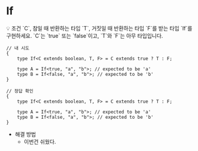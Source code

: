 # If

<aside>
💡 조건 `C`, 참일 때 반환하는 타입 `T`, 거짓일 때 반환하는 타입 `F`를 받는 타입 `If`를 구현하세요. `C`는 `true` 또는 `false`이고, `T`와 `F`는 아무 타입입니다.

</aside>

```tsx
// 내 시도
{
    type If<C extends boolean, T, F> = C extends true ? T : F;

    type A = If<true, "a", "b">; // expected to be 'a'
    type B = If<false, "a", "b">; // expected to be 'b'
}

// 정답 확인
{
    type If<C extends boolean, T, F> = C extends true ? T : F;

    type A = If<true, "a", "b">; // expected to be 'a'
    type B = If<false, "a", "b">; // expected to be 'b'
}
```

-   해결 방법
    -   이번건 쉬웠다.
